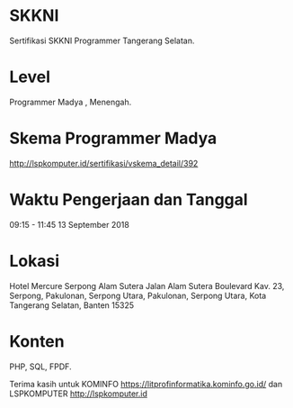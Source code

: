 # SKKNI
Sertifikasi SKKNI Programmer Tangerang Selatan.

# Level
Programmer Madya , Menengah.

# Skema Programmer Madya
http://lspkomputer.id/sertifikasi/vskema_detail/392

# Waktu Pengerjaan dan Tanggal
09:15 - 11:45 13 September 2018

# Lokasi
Hotel Mercure Serpong Alam Sutera
Jalan Alam Sutera Boulevard Kav. 23, Serpong, Pakulonan, Serpong Utara, Pakulonan, Serpong Utara, Kota Tangerang Selatan, Banten 15325

# Konten
PHP, SQL, FPDF.


Terima kasih untuk KOMINFO https://litprofinformatika.kominfo.go.id/ dan LSPKOMPUTER http://lspkomputer.id
